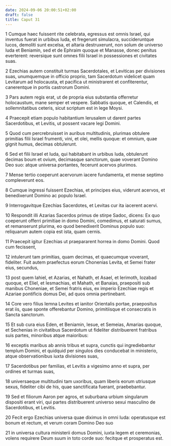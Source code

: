 ```yaml
---
date: 2024-09-06 20:00:51+02:00
draft: false
title: Caput 31
---
```





1 Cumque haec fuissent rite celebrata, egressus est omnis Israel, qui inventus fuerat in urbibus Iuda, et fregerunt simulacra, succideruntque lucos, demoliti sunt excelsa, et altaria destruxerunt, non solum de universo Iuda et Beniamin, sed et de Ephraim quoque et Manasse, donec penitus everterent: reversique sunt omnes filii Israel in possessiones et civitates suas.

2 Ezechias autem constituit turmas Sacerdotales, et Leviticas per divisiones suas, unumquemque in officio proprio, tam Sacerdotum videlicet quam Levitarum ad holocausta, et pacifica ut ministrarent et confiterentur, canerentque in portis castrorum Domini.

3 Pars autem regis erat, ut de propria eius substantia offerretur holocaustum, mane semper et vespere. Sabbatis quoque, et Calendis, et sollemnitatibus ceteris, sicut scriptum est in lege Moysi.

4 Praecepit etiam populo habitantium Ierusalem ut darent partes Sacerdotibus, et Levitis, ut possent vacare legi Domini.

5 Quod cum percrebruisset in auribus multitudinis, plurimas obtulere primitias filii Israel frumenti, vini, et olei, mellis quoque: et omnium, quae gignit humus, decimas obtulerunt.

6 Sed et filii Israel et Iuda, qui habitabant in urbibus Iuda, obtulerunt decimas boum et ovium, decimasque sanctorum, quae voverant Domino Deo suo: atque universa portantes, fecerunt acervos plurimos.

7 Mense tertio coeperunt acervorum iacere fundamenta, et mense septimo compleverunt eos.

8 Cumque ingressi fuissent Ezechias, et principes eius, viderunt acervos, et benedixerunt Domino ac populo Israel.

9 Interrogavitque Ezechias Sacerdotes, et Levitas cur ita iacerent acervi.

10 Respondit illi Azarias Sacerdos primus de stirpe Sadoc, dicens: Ex quo coeperunt offerri primitiae in domo Domini, comedimus, et saturati sumus, et remanserunt plurima, eo quod benedixerit Dominus populo suo: reliquarum autem copia est ista, quam cernis.

11 Praecepit igitur Ezechias ut praepararent horrea in domo Domini. Quod cum fecissent,

12 intulerunt tam primitias, quam decimas, et quaecumque voverant, fideliter. Fuit autem praefectus eorum Chonenias Levita, et Semei frater eius, secundus,

13 post quem Iahiel, et Azarias, et Nahath, et Asael, et Ierimoth, Iozabad quoque, et Eliel, et Iesmachias, et Mahath, et Banaias, praepositi sub manibus Choneniae, et Semei fratris eius, ex imperio Ezechiae regis et Azariae pontificis domus Dei, ad quos omnia pertinebant.

14 Core vero filius Iemna Levites et ianitor Orientalis portae, praepositus erat iis, quae sponte offerebantur Domino, primitiisque et consecratis in Sancta sanctorum.

15 Et sub cura eius Eden, et Beniamin, Iesue, et Semeias, Amarias quoque, et Sechenias in civitatibus Sacerdotum ut fideliter distribuerent fratribus suis partes, minoribus atque maioribus:

16 exceptis maribus ab annis tribus et supra, cunctis qui ingrediebantur templum Domini, et quidquid per singulos dies conducebat in ministerio, atque observationibus iuxta divisiones suas,

17 Sacerdotibus per familias, et Levitis a vigesimo anno et supra, per ordines et turmas suas,

18 universaeque multitudini tam uxoribus, quam liberis eorum utriusque sexus, fideliter cibi de his, quae sanctificata fuerant, praebebantur.

19 Sed et filiorum Aaron per agros, et suburbana urbium singularum dispositi erant viri, qui partes distribuerent universo sexui masculino de Sacerdotibus, et Levitis.

20 Fecit ergo Ezechias universa quae diximus in omni Iuda: operatusque est bonum et rectum, et verum coram Domino Deo suo

21 in universa cultura ministerii domus Domini, iuxta legem et ceremonias, volens requirere Deum suum in toto corde suo: fecitque et prosperatus est.

